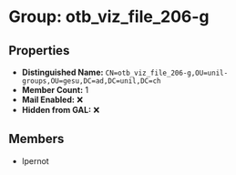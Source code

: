 # Group: otb_viz_file_206-g

## Properties

- **Distinguished Name:** `CN=otb_viz_file_206-g,OU=unil-groups,OU=gesu,DC=ad,DC=unil,DC=ch`
- **Member Count:** 1
- **Mail Enabled:** ❌
- **Hidden from GAL:** ❌

## Members

- lpernot
